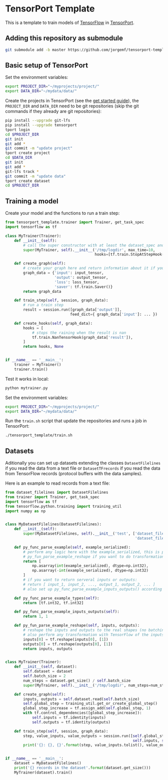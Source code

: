 # TensorPort Template

This is a template to train models of [TensorFlow](https://www.tensorflow.org/) in [TensorPort](https://tensorport.com/).


## Adding this repository as submodule

```sh
git submodule add -b master https://github.com/jorgemf/tensorport-template tensorport_template/
```

## Basic setup of TensorPort

Set the environment variables:

```sh
export PROJECT_DIR="~/myprojects/project/"
export DATA_DIR="~/mydata/data/"
```

Create the projects in TensorPort (see the [get started guide](https://tensorport.com/get-started/)), the `PROJECT_DIR` and `DATA_DIR` need to be git repositories (skip the git commands if they already are git repositories):

```sh
pip install --upgrade git-lfs 
pip install --upgrade tensorport
tport login
cd $PROJECT_DIR
git init
git add *
git commit -m "update project"
tport create project
cd $DATA_DIR
git init
git add *
git-lfs track *
git commit -m "update data"
tport create dataset
cd $PROJECT_DIR
```

## Training a model

Create your model and the functions to run a train step:

```python
from tensorport_template.trainer import Trainer, get_task_spec
import tensorflow as tf

class MyTrainer(Trainer):
    def __init__(self):
        # call the super constructor with at least the dataset_spec and the log dir
        super(MyTrainer, self).__init__('/tmp/logdir', max_time=10,
                                        hooks=[tf.train.StopAtStepHook(last_step=10)])

    def create_graph(self):
    	# create your graph here and return information about it if you want
    	graph_data = {'input': input_tensor, 
    	              'output': output_tensor,
    	              'loss': loss_tensor,
    	              'saver': tf.train.Saver()}
    	return graph_data

    def train_step(self, session, graph_data):
        # run a train step
    	result = session.run([graph_data['output']],
    	                     feed_dict={ graph_data['input']: ... })

    def create_hooks(self, graph_data):
        hooks = [
            # stops the raining when the result is nan
            tf.train.NanTensorHook(graph_data['result']),
        ]
        return hooks, None


if __name__ == '__main__':
    trainer = MyTrainer()
    trainer.train()
```

Test it works in local:

```sh
python mytrainer.py
```

Set the environment variables:

```sh
export PROJECT_DIR="~/myprojects/project/"
export DATA_DIR="~/mydata/data/"
```

Run the `train.sh` script that update the repositories and runs a job in TensorPort:


```sh
./tensorport_template/train.sh
```

## Datasets

Aditionally you can set up datasets extending the classes `DatasetFilelines` if you read the data from a text file or `DatasetTFrecords` if you read the data from TensorFlow records (protocol buffers with the data samples).

Here is an example to read records from a text file:

```python
from dataset_filelines import DatasetFilelines
from trainer import Trainer, get_task_spec
import tensorflow as tf
from tensorflow.python.training import training_util
import numpy as np


class MyDatasetFilelines(DatasetFilelines):
    def __init__(self):
        super(MyDatasetFilelines, self).__init__('test', ['dataset_filelines_test_1.txt',
                                                          'dataset_filelines_test_2.txt'], 10)

    def py_func_parse_example(self, example_serialized):
        # perform any logic here with the example_serialized, this is python code. Use
        # py_fun_parse_example_reshape if you want to do transformation with TensorFlow
        return [
            np.asarray(int(example_serialized), dtype=np.int32),
            np.asarray(-int(example_serialized), dtype=np.int32)
        ]
        # if you want to return serveral inputs or outputs:
        # return [ input_1, input_2, ..., output_1, output_2, ... ]
        # also set up py_func_parse_example_inputs_outputs() according to it

    def py_func_parse_example_types(self):
        return [tf.int32, tf.int32]

    def py_func_parse_example_inputs_outputs(self):
        return 1, 1

    def py_fun_parse_example_reshape(self, inputs, outputs):
        # reshape the inputs and outputs to the real shapes (no batching here), you can
        # also perform any transformation with TensorFlow of the inputs/outputs
        inputs[0] = tf.reshape(inputs[0], [1])
        outputs[0] = tf.reshape(outputs[0], [1])
        return inputs, outputs


class MyTrainer(Trainer):
    def __init__(self, dataset):
        self.dataset = dataset
        self.batch_size = 2
        num_steps = dataset.get_size() / self.batch_size
        super(MyTrainer, self).__init__('/tmp/logdir', num_steps=num_steps)

    def create_graph(self):
        inputs, outputs = self.dataset.read(self.batch_size)
        self.global_step = training_util.get_or_create_global_step()
        global_step_increase = tf.assign_add(self.global_step, 1)
        with tf.control_dependencies([global_step_increase]):
            self.inputs = tf.identity(inputs)
            self.outputs = tf.identity(outputs)

    def train_step(self, session, graph_data):
        step, value_inputs, value_outputs = session.run([self.global_step,
                                                         self.inputs, self.outputs])
        print('{}: {}, {}'.format(step, value_inputs.tolist(), value_outputs.tolist()))


if __name__ == '__main__':
	dataset = MyDatasetFilelines()
	print('{} records in the dataset'.format(dataset.get_size()))
	MyTrainer(dataset).train()

```

